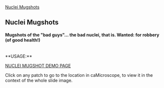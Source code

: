 [Nuclei Mugshots](https://github.com/SBU-BMI/FeatureScapeApps/nuclei-mugshots)

## Nuclei Mugshots
#### Mugshots of the "bad guys"... the bad nuclei, that is. Wanted: for robbery (of good health!)

<BR>
**USAGE:**

[NUCLEI MUGSHOT DEMO PAGE](http://sbu-bmi.github.io/FeatureScapeApps/nuclei-mugshots/)

Click on any patch to go to the location in caMicroscope, to view it in the context of the whole slide image.

